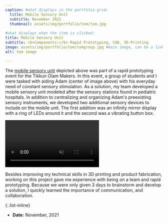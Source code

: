 ```yaml
---
caption: #what displays in the portfolio grid:
  title: Mobile Sensory Unit
  subtitle: November 2021
  thumbnail: assets/img/portfolio/tom/tom.jpg
  
#what displays when the item is clicked:
title: Mobile Sensory Unit
subtitle: <b>Components:</b> Rapid Prototyping, CAD, 3D-Printing
image: assets/img/portfolio/tom/tomgroup.jpg #main image, can be a link or a file in assets/img/portfolio
alt: tom image

---
```

The [mobile sensory unit](https://tomglobal.org/project?id=615c78c60a3b463bd05551a6) depicted above was part of a rapid prototyping event for the Tikkun Olam Makers. In this event, a group of students and I were tasked with aiding Adam (center of image above) with his everyday need of constant sensory stimulation. As a solution, my team developed a mobile sensory unit modeled after the sensory stations found in pediatric hospitals. In addition to centralizing and organizing Adam's preexisting sensory instruments, we developed two additional sensory devices to include on the mobile unit. The first addition was an infinity mirror display with a ring of LEDs around it and the second was a vibrating button box.

<video controls muted> <source src="assets/img/portfolio/tom/tomvideo.mp4" type="video/mp4"> </video>

Besides improving my technical skills in 3D printing and product fabrication, working on this project gave me experience with being on a team and rapid prototyping. Because we were only given 3 days to brainstorm and develop a solution, I quickly learned the importance of communication, and collaboration.  


{:.list-inline} 
- **Date:** November, 2021